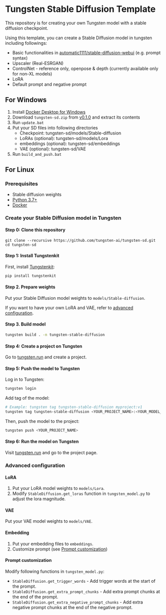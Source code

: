 # Tungsten Stable Diffusion Template
This repository is for creating your own Tungsten model with a stable diffusion checkpoint. 

Using this template, you can create a Stable Diffusion model in tungsten including followings:
- Basic functionalities in [automatic1111/stable-diffusion-webui](https://github.com/AUTOMATIC1111/stable-diffusion-webui) (e.g. prompt syntax)
- Upscaler (Real-ESRGAN)
- ControlNet - reference only, openpose & depth (currently available only for non-XL models)
- LoRA
- Default prompt and negative prompt

## For Windows
1. Install [Docker Desktop for Windows](https://docs.docker.com/desktop/install/windows-install/)
2. Download `tungsten-sd.zip` from [v0.1.0](https://github.com/tungsten-ai/tungsten-sd/releases/tag/v0.1.0) and extract its contents
3. Run `update.bat`
4. Put your SD files into following directories
    - Checkpoint: tungsten-sd/models/Stable-diffusion
    - LoRAs (optional): tungsten-sd/models/Lora
    - embeddings (optional): tungsten-sd/embeddings
    - VAE (optional): tungsten-sd/VAE
5. Run `build_and_push.bat`

## For Linux

### Prerequisites

- Stable diffusion weights
- [Python 3.7+](https://www.python.org/downloads/)
- [Docker](https://docs.docker.com/get-docker/)

### Create your Stable Diffusion model in Tungsten
#### Step 0: Clone this repository
```
git clone --recursive https://github.com/tungsten-ai/tungsten-sd.git
cd tungsten-sd
```

#### Step 1: Install Tungstenkit

First, install [Tungstenkit](https://github.com/tungsten-ai/tungstenkit):

```bash
pip install tungstenkit
```

#### Step 2. Prepare weights
Put your Stable Diffusion model weights to ``models/Stable-diffusion``.

If you want to have your own LoRA and VAE, refer to [advanced configuration](#advanced-configuration).

#### Step 3. Build model

```bash
tungsten build . -n tungsten-stable-diffusion
```

#### Step 4: Create a project on Tungsten

Go to [tungsten.run](https://tungsten.run/new) and create a project.

#### Step 5: Push the model to Tungsten

Log in to Tungsten:

```bash
tungsten login
```

Add tag of the model:
```bash
# Example: tungsten tag tungsten-stable-diffusion myproject:v1
tungsten tag tungsten-stable-diffusion <YOUR_PROJECT_NAME>:<YOUR_MODEL_VERSION>
```

Then, push the model to the project:
```bash
tungsten push <YOUR_PROJECT_NAME>
```

#### Step 6: Run the model on Tungsten

Visit [tungsten.run](https://tungsten.run) and go to the project page.


### Advanced configuration
#### LoRA
1. Put your LoRA model weights to ``models/Lora``.
2. Modify ``StableDiffusion.get_loras`` function in ``tungsten_model.py`` to adjust the lora magnitude.

#### VAE
Put your VAE model weights to ``models/VAE``.

#### Embedding
1. Put your embedding files to ``embeddings``.
2. Customize prompt (see [Prompt customization](#prompt-customization))

#### Prompt customization
Modify following functions in ``tungsten_model.py``:
- ``StableDiffusion.get_trigger_words`` - Add trigger words at the start of the prompt.
- ``StableDiffusion.get_extra_prompt_chunks`` - Add extra prompt chunks at the end of the prompt.
- ``StableDiffusion.get_extra_negative_prompt_chunks`` - Add extra negative prompt chunks at the end of the negative prompt.
